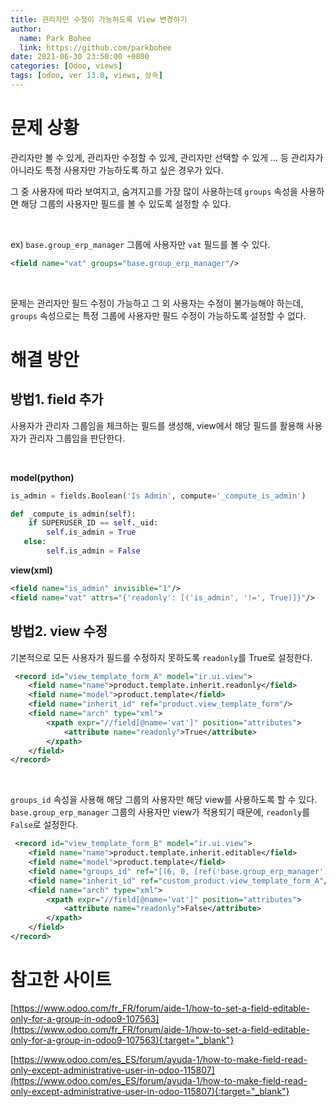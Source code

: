 ```yaml
---
title: 관리자만 수정이 가능하도록 View 변경하기
author:
  name: Park Bohee
  link: https://github.com/parkbohee
date: 2021-06-30 23:50:00 +0800
categories: [Odoo, views]
tags: [odoo, ver 13.0, views, 상속]
---
```


# 문제 상황

관리자만 볼 수 있게, 관리자만 수정할 수 있게, 관리자만 선택할 수 있게 ... 등 관리자가 아니라도 특정 사용자만 가능하도록 하고 싶은 경우가 있다.

그 중 사용자에 따라 보여지고, 숨겨지고를 가장 많이 사용하는데 `groups` 속성을 사용하면 해당 그룹의 사용자만 필드를 볼 수 있도록 설정할 수 있다.

<br>

ex) `base.group_erp_manager` 그룹에 사용자만 `vat` 필드를 볼 수 있다.
```xml
<field name="vat" groups="base.group_erp_manager"/>
```

<br>

문제는 관리자만 필드 수정이 가능하고 그 외 사용자는 수정이 불가능해야 하는데, `groups` 속성으로는 특정 그룹에 사용자만 필드 수정이 가능하도록 설정할 수 없다.

# 해결 방안

## 방법1. field 추가

사용자가 관리자 그룹임을 체크하는 필드를 생성해, view에서 해당 필드를 활용해 사용자가 관리자 그룹임을 판단한다.

<br>

**model(python)**

```python
is_admin = fields.Boolean('Is Admin', compute='_compute_is_admin')

def _compute_is_admin(self):
    if SUPERUSER_ID == self._uid:
        self.is_admin = True
   else:
        self.is_admin = False
```

**view(xml)**

```xml
<field name="is_admin" invisible="1"/>
<field name="vat" attrs="{'readonly': [('is_admin', '!=', True)]}"/>
```

## 방법2. view 수정

기본적으로 모든 사용자가 필드를 수정하지 못하도록 `readonly`를 True로 설정한다.

```xml
 <record id="view_template_form_A" model="ir.ui.view">
    <field name="name">product.template.inherit.readonly</field>
    <field name="model">product.template</field>
    <field name="inherit_id" ref="product.view_template_form"/>
    <field name="arch" type="xml">
        <xpath expr="//field[@name='vat']" position="attributes">
            <attribute name="readonly">True</attribute>
        </xpath>
    </field>
</record>
```

<br>

`groups_id` 속성을 사용해 해당 그룹의 사용자만 해당 view를 사용하도록 할 수 있다.
`base.group_erp_manager` 그룹의 사용자만 view가 적용되기 때문에, `readonly`를 `False`로 설정한다.

```xml
 <record id="view_template_form_B" model="ir.ui.view">
    <field name="name">product.template.inherit.editable</field>
    <field name="model">product.template</field>
    <field name="groups_id" ref="[(6, 0, [ref('base.group_erp_manager')])]"/>
    <field name="inherit_id" ref="custom_product.view_template_form_A"/>
    <field name="arch" type="xml">
        <xpath expr="//field[@name='vat']" position="attributes">
            <attribute name="readonly">False</attribute>
        </xpath>
    </field>
</record>
```

# 참고한 사이트

[https://www.odoo.com/fr_FR/forum/aide-1/how-to-set-a-field-editable-only-for-a-group-in-odoo9-107563](https://www.odoo.com/fr_FR/forum/aide-1/how-to-set-a-field-editable-only-for-a-group-in-odoo9-107563){:target="_blank"}

[https://www.odoo.com/es_ES/forum/ayuda-1/how-to-make-field-read-only-except-administrative-user-in-odoo-115807](https://www.odoo.com/es_ES/forum/ayuda-1/how-to-make-field-read-only-except-administrative-user-in-odoo-115807){:target="_blank"}
